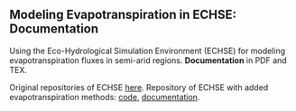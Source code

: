 ## Modeling Evapotranspiration in ECHSE: Documentation

Using the Eco-Hydrological Simulation Environment (ECHSE) for modeling evapotranspiration fluxes in semi-arid regions.
**Documentation** in PDF and TEX.

Original repositories of ECHSE [here](https://github.com/echse).
Repository of ECHSE with added evapotranspiration methods: [code](https://github.com/tpilz/echse_engines), [documentation](https://github.com/tpilz/echse_doc).
